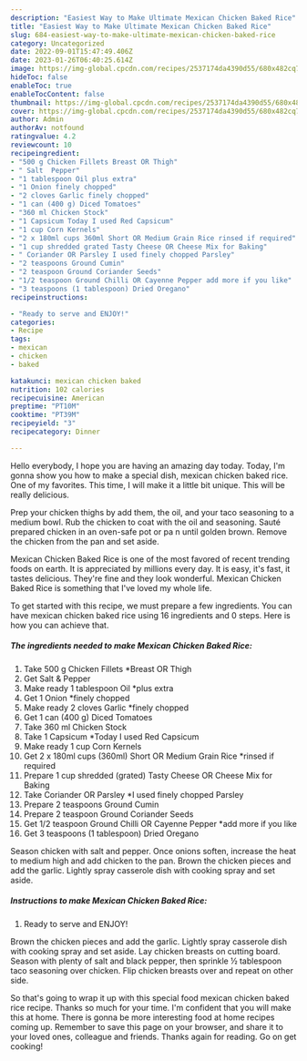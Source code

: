 ```yaml
---
description: "Easiest Way to Make Ultimate Mexican Chicken Baked Rice"
title: "Easiest Way to Make Ultimate Mexican Chicken Baked Rice"
slug: 684-easiest-way-to-make-ultimate-mexican-chicken-baked-rice
category: Uncategorized
date: 2022-09-01T15:47:49.406Z
date: 2023-01-26T06:40:25.614Z
image: https://img-global.cpcdn.com/recipes/2537174da4390d55/680x482cq70/mexican-chicken-baked-rice-recipe-main-photo.jpg
hideToc: false
enableToc: true
enableTocContent: false
thumbnail: https://img-global.cpcdn.com/recipes/2537174da4390d55/680x482cq70/mexican-chicken-baked-rice-recipe-main-photo.jpg
cover: https://img-global.cpcdn.com/recipes/2537174da4390d55/680x482cq70/mexican-chicken-baked-rice-recipe-main-photo.jpg
author: Admin
authorAv: notfound
ratingvalue: 4.2
reviewcount: 10
recipeingredient:
- "500 g Chicken Fillets Breast OR Thigh"
- " Salt  Pepper"
- "1 tablespoon Oil plus extra"
- "1 Onion finely chopped"
- "2 cloves Garlic finely chopped"
- "1 can (400 g) Diced Tomatoes"
- "360 ml Chicken Stock"
- "1 Capsicum Today I used Red Capsicum"
- "1 cup Corn Kernels"
- "2 x 180ml cups 360ml Short OR Medium Grain Rice rinsed if required"
- "1 cup shredded grated Tasty Cheese OR Cheese Mix for Baking"
- " Coriander OR Parsley I used finely chopped Parsley"
- "2 teaspoons Ground Cumin"
- "2 teaspoon Ground Coriander Seeds"
- "1/2 teaspoon Ground Chilli OR Cayenne Pepper add more if you like"
- "3 teaspoons (1 tablespoon) Dried Oregano"
recipeinstructions:

- "Ready to serve and ENJOY!"
categories:
- Recipe
tags:
- mexican
- chicken
- baked

katakunci: mexican chicken baked 
nutrition: 102 calories
recipecuisine: American
preptime: "PT10M"
cooktime: "PT39M"
recipeyield: "3"
recipecategory: Dinner

---
```



Hello everybody, I hope you are having an amazing day today. Today, I'm gonna show you how to make a special dish, mexican chicken baked rice. One of my favorites. This time, I will make it a little bit unique. This will be really delicious.

Prep your chicken thighs by add them, the oil, and your taco seasoning to a medium bowl. Rub the chicken to coat with the oil and seasoning. Sauté prepared chicken in an oven-safe pot or pa n until golden brown. Remove the chicken from the pan and set aside.

Mexican Chicken Baked Rice is one of the most favored of recent trending foods on earth. It is appreciated by millions every day. It is easy, it's fast, it tastes delicious. They're fine and they look wonderful. Mexican Chicken Baked Rice is something that I've loved my whole life.


To get started with this recipe, we must prepare a few ingredients. You can have mexican chicken baked rice using 16 ingredients and 0 steps. Here is how you can achieve that.

<!--inarticleads1-->

##### The ingredients needed to make Mexican Chicken Baked Rice:

1. Take 500 g Chicken Fillets *Breast OR Thigh
1. Get  Salt &amp; Pepper
1. Make ready 1 tablespoon Oil *plus extra
1. Get 1 Onion *finely chopped
1. Make ready 2 cloves Garlic *finely chopped
1. Get 1 can (400 g) Diced Tomatoes
1. Take 360 ml Chicken Stock
1. Take 1 Capsicum *Today I used Red Capsicum
1. Make ready 1 cup Corn Kernels
1. Get 2 x 180ml cups (360ml) Short OR Medium Grain Rice *rinsed if required
1. Prepare 1 cup shredded (grated) Tasty Cheese OR Cheese Mix for Baking
1. Take  Coriander OR Parsley *I used finely chopped Parsley
1. Prepare 2 teaspoons Ground Cumin
1. Prepare 2 teaspoon Ground Coriander Seeds
1. Get 1/2 teaspoon Ground Chilli OR Cayenne Pepper *add more if you like
1. Get 3 teaspoons (1 tablespoon) Dried Oregano


Season chicken with salt and pepper. Once onions soften, increase the heat to medium high and add chicken to the pan. Brown the chicken pieces and add the garlic. Lightly spray casserole dish with cooking spray and set aside. 

<!--inarticleads2-->

##### Instructions to make Mexican Chicken Baked Rice:


1. Ready to serve and ENJOY!

Brown the chicken pieces and add the garlic. Lightly spray casserole dish with cooking spray and set aside. Lay chicken breasts on cutting board. Season with plenty of salt and black pepper, then sprinkle ½ tablespoon taco seasoning over chicken. Flip chicken breasts over and repeat on other side. 

So that's going to wrap it up with this special food mexican chicken baked rice recipe. Thanks so much for your time. I'm confident that you will make this at home. There is gonna be more interesting food at home recipes coming up. Remember to save this page on your browser, and share it to your loved ones, colleague and friends. Thanks again for reading. Go on get cooking!
